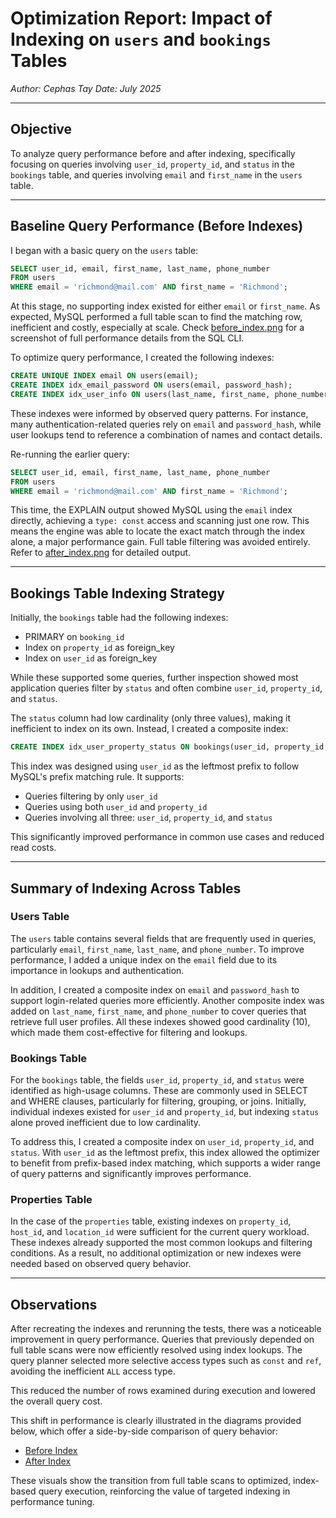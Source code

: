 # Optimization Report: Impact of Indexing on `users` and `bookings` Tables

*Author: Cephas Tay*
*Date: July 2025*

---

## Objective

To analyze query performance before and after indexing, specifically focusing on queries involving `user_id`, `property_id`, and `status` in the `bookings` table, and queries involving `email` and `first_name` in the `users` table.

---

## Baseline Query Performance (Before Indexes)

I began with a basic query on the `users` table:

```sql
SELECT user_id, email, first_name, last_name, phone_number  
FROM users
WHERE email = 'richmond@mail.com' AND first_name = 'Richmond';
```

At this stage, no supporting index existed for either `email` or `first_name`. As expected, MySQL performed a full table scan to find the matching row, inefficient and costly, especially at scale. Check [before\_index.png](./before_index.png) for a screenshot of full performance details from the SQL CLI.

To optimize query performance, I created the following indexes:

```sql
CREATE UNIQUE INDEX email ON users(email);
CREATE INDEX idx_email_password ON users(email, password_hash);
CREATE INDEX idx_user_info ON users(last_name, first_name, phone_number);
```

These indexes were informed by observed query patterns. For instance, many authentication-related queries rely on `email` and `password_hash`, while user lookups tend to reference a combination of names and contact details.

Re-running the earlier query:

```sql
SELECT user_id, email, first_name, last_name, phone_number  
FROM users
WHERE email = 'richmond@mail.com' AND first_name = 'Richmond';
```

This time, the EXPLAIN output showed MySQL using the `email` index directly, achieving a `type: const` access and scanning just one row. This means the engine was able to locate the exact match through the index alone, a major performance gain. Full table filtering was avoided entirely. Refer to [after\_index.png](./after_index.png) for detailed output.

---

## Bookings Table Indexing Strategy

Initially, the `bookings` table had the following indexes:

* PRIMARY on `booking_id`
* Index on `property_id` as foreign_key
* Index on `user_id` as foreign_key

While these supported some queries, further inspection showed most application queries filter by `status` and often combine `user_id`, `property_id`, and `status`.

The `status` column had low cardinality (only three values), making it inefficient to index on its own. Instead, I created a composite index:

```sql
CREATE INDEX idx_user_property_status ON bookings(user_id, property_id, status);
```

This index was designed using `user_id` as the leftmost prefix to follow MySQL's prefix matching rule. It supports:

* Queries filtering by only `user_id`
* Queries using both `user_id` and `property_id`
* Queries involving all three: `user_id`, `property_id`, and `status`

This significantly improved performance in common use cases and reduced read costs.

---

## Summary of Indexing Across Tables

### Users Table

The `users` table contains several fields that are frequently used in queries, particularly `email`, `first_name`, `last_name`, and `phone_number`. To improve performance, I added a unique index on the `email` field due to its importance in lookups and authentication.

In addition, I created a composite index on `email` and `password_hash` to support login-related queries more efficiently. Another composite index was added on `last_name`, `first_name`, and `phone_number` to cover queries that retrieve full user profiles. All these indexes showed good cardinality (10), which made them cost-effective for filtering and lookups.

### Bookings Table

For the `bookings` table, the fields `user_id`, `property_id`, and `status` were identified as high-usage columns. These are commonly used in SELECT and WHERE clauses, particularly for filtering, grouping, or joins. Initially, individual indexes existed for `user_id` and `property_id`, but indexing `status` alone proved inefficient due to low cardinality.

To address this, I created a composite index on `user_id`, `property_id`, and `status`. With `user_id` as the leftmost prefix, this index allowed the optimizer to benefit from prefix-based index matching, which supports a wider range of query patterns and significantly improves performance.

### Properties Table

In the case of the `properties` table, existing indexes on `property_id`, `host_id`, and `location_id` were sufficient for the current query workload. These indexes already supported the most common lookups and filtering conditions. As a result, no additional optimization or new indexes were needed based on observed query behavior.

---

## Observations

After recreating the indexes and rerunning the tests, there was a noticeable improvement in query performance. Queries that previously depended on full table scans were now efficiently resolved using index lookups. The query planner selected more selective access types such as `const` and `ref`, avoiding the inefficient `ALL` access type.

This reduced the number of rows examined during execution and lowered the overall query cost.

This shift in performance is clearly illustrated in the diagrams provided below, which offer a side-by-side comparison of query behavior:

* [Before Index](./before_index.png)
* [After Index](./after_index.png)

These visuals show the transition from full table scans to optimized, index-based query execution, reinforcing the value of targeted indexing in performance tuning.
